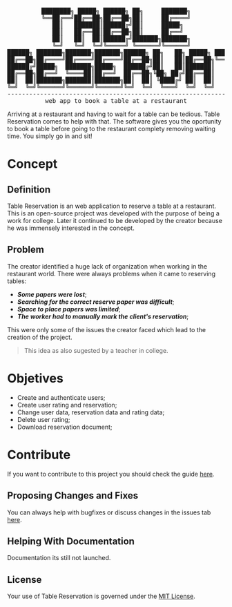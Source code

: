 <div align="center">
<pre>
████████╗ █████╗ ██████╗ ██╗     ███████╗
╚══██╔══╝██╔══██╗██╔══██╗██║     ██╔════╝
   ██║   ███████║██████╔╝██║     █████╗  
   ██║   ██╔══██║██╔══██╗██║     ██╔══╝  
   ██║   ██║  ██║██████╔╝███████╗███████╗
   ╚═╝   ╚═╝  ╚═╝╚═════╝ ╚══════╝╚══════╝
██████╗ ███████╗███████╗███████╗██████╗ ██╗   ██╗ █████╗ ████████╗██╗ ██████╗ ██╗███╗   ██╗
██╔══██╗██╔════╝██╔════╝██╔════╝██╔══██╗██║   ██║██╔══██╗╚══██╔══╝██║██╔═══██╗██║████╗  ██║
██████╔╝█████╗  ███████╗█████╗  ██████╔╝██║   ██║███████║   ██║   ██║██║   ██║██║██╔██╗ ██║
██╔══██╗██╔══╝  ╚════██║██╔══╝  ██╔══██╗╚██╗ ██╔╝██╔══██║   ██║   ██║██║   ██║██║██║╚██╗██║
██║  ██║███████╗███████║███████╗██║  ██║ ╚████╔╝ ██║  ██║   ██║   ██║╚██████╔╝██║██║ ╚████║
╚═╝  ╚═╝╚══════╝╚══════╝╚══════╝╚═╝  ╚═╝  ╚═══╝  ╚═╝  ╚═╝   ╚═╝   ╚═╝ ╚═════╝ ╚═╝╚═╝  ╚═══╝
----------------------------------------------------------------------------------------------------
web app to book a table at a restaurant
</pre>
</div>

Arriving at a restaurant and having to wait for a table can be tedious. Table Reservation comes to help with that. The software gives you the oportunity to book a table before going to the restaurant complety removing waiting time. You simply go in and sit!

# Concept

## Definition
Table Reservation is an web application to reserve a table at a restaurant. This is an open-source project was developed with the purpose of being a work for college. Later it continued to be developed by the creator because he was immensely interested in the concept.

## Problem
The creator identified a huge lack of organization when working in the restaurant world. There were always problems when it came to reserving tables:
- ***Some papers were lost***;
- ***Searching for the correct reserve paper was difficult***;
- ***Space to place papers was limited***;
- ***The worker had to manually mark the client's reservation***;

This were only some of the issues the creator faced which lead to the creation of the project.

> This idea as also sugested by a teacher in college.

# Objetives
- Create and authenticate users;
- Create user rating and reservation;
- Change user data, reservation data and rating data;
- Delete user rating;
- Download reservation document;

# Contribute
If you want to contribute to this project you should check the guide [here]().

## Proposing Changes and Fixes
You can always help with bugfixes or discuss changes in the issues tab [here](https://github.com/GoncaloPerei/Table-Reservation/issues).

## Helping With Documentation
Documentation its still not launched.

## License
Your use of Table Reservation is governed under the [MIT License](https://github.com/GoncaloPerei/Table-Reservation?tab=MIT-1-ov-file#).
